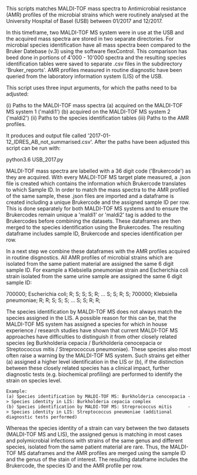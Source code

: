 This scripts matches MALDI-TOF mass spectra to Antimicrobial resistance (AMR) profiles of the microbial strains which were routinely analysed at the University Hospital of Basel (USB) between 01/2017 and 12/2017. 

In this timeframe, two MALDI-TOF MS system were in use at the USB and the acquired mass spectra are stored in two separate directories. 
For microbial species identification have all mass spectra been compared to the Bruker Datebase (v.3) using the software flexControl. This comparison has beed done in portions of 4'000 - 10'000 spectra and the resulting species identification tables were saved to separate .csv files in the subdirectory 'Bruker_reports'. 
AMR profiles measured in routine diagnostic have been queried from the laboratory information system (LIS) of the USB. 

This script uses three input arguments, for which the paths need to ba adjusted: 

(i) Paths to the MALDI-TOF mass spectra
	(a) acquired on the MALDI-TOF MS system 1 ('maldi1')
	(b) acquired on the MALDI-TOF MS system 2 ('maldi2')
(ii) Paths to the species identification tables
(iii) Paths to the AMR profiles. 

It produces and output file called '2017-01-12_IDRES_AB_not_summarised.csv'. 
After the paths have been adjusted this script can be run with: 

python3.6 USB_2017.py

MALDI-TOF mass spectra are labelled with a 36 digit code ('Brukercode') as they are acquired. 
With every MALDI-TOF MS target plate measured, a .json file is created which contains the information which Brukercode translates to which Sample ID. 
In order to match the mass spectra to the AMR profiled of the same sample, these .json files are imported and a dataframe is created including a unique Brukercode and the assigned sample ID per row. 
This is done separately for both MALDI-TOF MS systems and to ensure the Brukercodes remain unique a 'maldi1' or 'maldi2' tag is added to the Brukercodes before combining the datasets. 
These dataframes are then merged to the species identification using the Brukercodes. The resulting dataframe includes sample ID, Brukercode and species identification per row. 

In a next step we combine these dataframes with the AMR profiles acquired in routine disgnostics. 
All AMR profiles of microbial strains which are isolated from the same patient material are assigned the same 6 digit sample ID. 
For example a Klebsiella pneumoniae strain and Escherichia coli strain isolated from the same urine sample are assigned the same 6 digit sample ID:

700000; Escherichia coli; 		R; S; S; S; R; ... S; S; R; S;
700000; Klebsiella pneumoniae; 	R; R; S; S; S; ... S; S; R; R;

The species identification by MALDI-TOF MS does not always match the species assigned in the LIS. A possible reason for this can be, that the MALDI-TOF MS system has assigned a species for which in house experience / research studies have shown that current MALDI-TOF MS approaches have difficulties to distinguish it from other closely related species (eg Burkholderia cepacia / Burkholderia cenocepacia or Streptococcus mitis / Streprococcus pneumoniae). 
These species also most often raise a warning by the MALDI-TOF MS system. Such strains get either (a) assigned a higher level identification in the LIS or (b), if the distinction between these closely related species has a clinical impact, further diagnostic tests (e.g. biochemical profiling) are performed to identify the strain on species level.
	
	Example: 
	(a) Species identification by MALDI-TOF MS: Burkholderia cenocepacia -> Species identity in LIS: Burkholderia cepacia complex
	(b) Species identification by MALDI-TOF MS: Streprococcus mitis 	 -> Species identity in LIS: Streptococcus pneumoniae (additional diagnostic tests performed)
	
Whereas the species identity of a strain can vary between the two datasets (MALDI-TOF MS and LIS), the assigned genus is matching in most cases and polymicrobial infections with strains of the same genus and different species, isolated from the same patient material are rare. 
Thus, the MALDI-TOF MS dataframes and the AMR profiles are merged using the sample ID and the genus of the stain of interest. 
The resulting dataframe includes the Brukercode, the species ID and the AMR profile per row. 